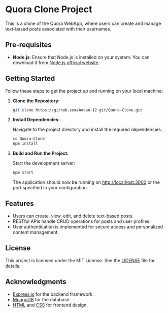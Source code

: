 # Quora Clone Project

This is a clone of the Quora WebApp, where users can create and manage text-based posts associated with their usernames.

## Pre-requisites

- **Node.js**: Ensure that Node.js is installed on your system. You can download it from [Node.js official website](https://nodejs.org/).

## Getting Started

Follow these steps to get the project up and running on your local machine:

1. **Clone the Repository:**

   ```bash
   git clone https://github.com/Amaan-12-git/Quora-Clone.git
   ```

2. **Install Dependencies:**

   Navigate to the project directory and install the required dependencies:

   ```bash
   cd Quora-Clone
   npm install
   ```

3. **Build and Run the Project:**

   Start the development server:

   ```bash
   npm start
   ```

   The application should now be running on [http://localhost:3000](http://localhost:3000) or the port specified in your configuration.

## Features

- Users can create, view, edit, and delete text-based posts.
- RESTful APIs handle CRUD operations for posts and user profiles.
- User authentication is implemented for secure access and personalized content management.

## License

This project is licensed under the MIT License. See the [LICENSE](LICENSE) file for details.

## Acknowledgments

- [Express.js](https://expressjs.com/) for the backend framework.
- [MongoDB](https://www.mongodb.com/) for the database.
- [HTML](https://developer.mozilla.org/en-US/docs/Web/HTML) and [CSS](https://developer.mozilla.org/en-US/docs/Web/CSS) for frontend design.
